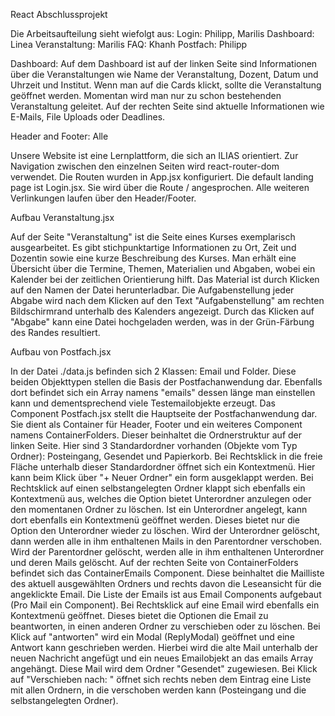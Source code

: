 React Abschlussprojekt

Die Arbeitsaufteilung sieht wiefolgt aus:
Login: Philipp, Marilis
Dashboard: Linea
Veranstaltung: Marilis
FAQ: Khanh
Postfach: Philipp


Dashboard:
Auf dem Dashboard ist auf der linken Seite sind Informationen über die Veranstaltungen wie Name der Veranstaltung, Dozent, Datum und Uhrzeit und Institut. Wenn man auf die Cards klickt, sollte die Veranstaltung geöffnet werden. Momentan wird man nur zu schon bestehenden Veranstaltung geleitet. Auf der rechten Seite sind aktuelle Informationen wie E-Mails, File Uploads oder Deadlines. 

Header and Footer: Alle

Unsere Website ist eine Lernplattform, die sich an ILIAS orientiert. Zur Navigation zwischen den einzelnen Seiten wird react-router-dom verwendet. Die Routen wurden in App.jsx konfiguriert.
Die default landing page ist Login.jsx. Sie wird über die Route / angesprochen. Alle weiteren Verlinkungen laufen über den Header/Footer.

Aufbau Veranstaltung.jsx

Auf der Seite "Veranstaltung" ist die Seite eines Kurses exemplarisch ausgearbeitet. Es gibt stichpunktartige Informationen zu Ort, Zeit und Dozentin sowie eine kurze Beschreibung des Kurses. Man erhält eine Übersicht über die Termine, Themen, Materialien und Abgaben, wobei ein Kalender bei der zeitlichen Orientierung hilft. Das Material ist durch Klicken auf den Namen der Datei herunterladbar. Die Aufgabenstellung jeder Abgabe wird nach dem Klicken auf den Text "Aufgabenstellung" am rechten Bildschirmrand unterhalb des Kalenders angezeigt. Durch das Klicken auf "Abgabe" kann eine Datei hochgeladen werden, was in der Grün-Färbung des Randes resultiert. 

Aufbau von Postfach.jsx

In der Datei ./data.js  befinden sich 2 Klassen: Email und Folder. Diese beiden Objekttypen stellen die Basis der Postfachanwendung dar.
Ebenfalls dort befindet sich ein Array namens "emails" dessen länge man einstellen kann und dementsprechend viele Testemailobjekte erzeugt.
Das Component Postfach.jsx stellt die Hauptseite der Postfachanwendung dar. Sie dient als Container für Header, Footer und ein weiteres
Component namens ContainerFolders. 
Dieser beinhaltet die Ordnerstruktur auf der linken Seite. Hier sind 3 Standardordner vorhanden (Objekte vom Typ Ordner): Posteingang, Gesendet und Papierkorb. 
Bei Rechtsklick in die freie Fläche unterhalb dieser Standardordner öffnet sich ein Kontextmenü. Hier kann beim Klick über "+ Neuer Ordner" ein form ausgeklappt werden.
Bei Rechtsklick auf einen selbstangelegten Ordner klappt sich ebenfalls ein Kontextmenü aus, welches die Option bietet Unterordner anzulegen oder den momentanen Ordner zu löschen.
Ist ein Unterordner angelegt, kann dort ebenfalls ein Kontextmenü geöffnet werden. Dieses bietet nur die Option den Unterordner wieder zu löschen. Wird der Unterordner gelöscht, dann
werden alle in ihm enthaltenen Mails in den Parentordner verschoben. Wird der Parentordner gelöscht, werden alle in ihm enthaltenen Unterordner und deren Mails gelöscht.
Auf der rechten Seite von ContainerFolders befindet sich das ContainerEmails Component.
Diese beinhaltet die Mailliste des aktuell ausgewählten Ordners und rechts davon die Leseansicht für die angeklickte Email. Die Liste der Emails ist aus Email Components aufgebaut (Pro Mail ein Component).
Bei Rechtsklick auf eine Email wird ebenfalls ein Kontextmenü geöffnet. Dieses bietet die Optionen die Email zu beantworten, in einen anderen Ordner zu verschieben oder zu löschen.
Bei Klick auf "antworten" wird ein Modal (ReplyModal) geöffnet und eine Antwort kann geschrieben werden. Hierbei wird die alte Mail unterhalb der neuen Nachricht angefügt und ein neues Emailobjekt an das emails Array angehängt. 
Diese Mail wird dem Ordner "Gesendet" zugewiesen. Bei Klick auf "Verschieben nach: " öffnet sich rechts neben dem Eintrag eine Liste mit allen Ordnern, in die verschoben werden kann (Posteingang und die selbstangelegten Ordner).

